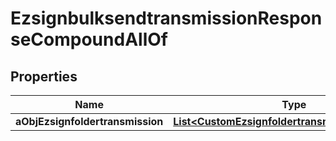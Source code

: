 

# EzsignbulksendtransmissionResponseCompoundAllOf

## Properties

Name | Type | Description | Notes
------------ | ------------- | ------------- | -------------
**aObjEzsignfoldertransmission** | [**List&lt;CustomEzsignfoldertransmissionResponse&gt;**](CustomEzsignfoldertransmissionResponse.md) |  | 





